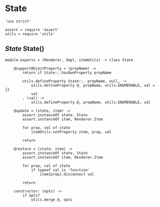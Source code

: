 State
=====

	'use strict'

	assert = require 'assert'
	utils = require 'utils'

*State* State()
---------------

	module.exports = (Renderer, Impl, itemUtils) -> class State

		@supportObjectProperty = (propName) ->
			return if State::.hasOwnProperty propName

			utils.defineProperty State::, propName, null, ->
				utils.defineProperty @, propName, utils.ENUMERABLE, val = {}
				val
			, (val) ->
				utils.defineProperty @, propName, utils.ENUMERABLE, val

		@update = (state, item) ->
			assert.instanceOf state, State
			assert.instanceOf item, Renderer.Item

			for prop, val of state
				itemUtils.setProperty item, prop, val

			return

		@restore = (state, item) ->
			assert.instanceOf state, State
			assert.instanceOf item, Renderer.Item

			for prop, val of state
				if typeof val is 'function'
					item[prop].disconnect val

			return

		constructor: (opts) ->
			if opts?
				utils.merge @, opts
